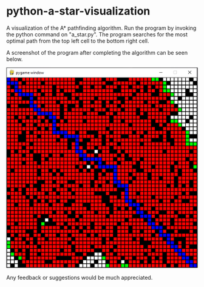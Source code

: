 # python-a-star-visualization
A visualization of the A* pathfinding algorithm. Run the program by invoking the python command
on "a_star.py". The program searches for the most optimal path from the top left cell to 
the bottom right cell. 

A screenshot of the program after completing the algorithm can be seen below.

<p align="center">
    <img src="screenshot.png" />
</p>

Any feedback or suggestions would be much appreciated.
